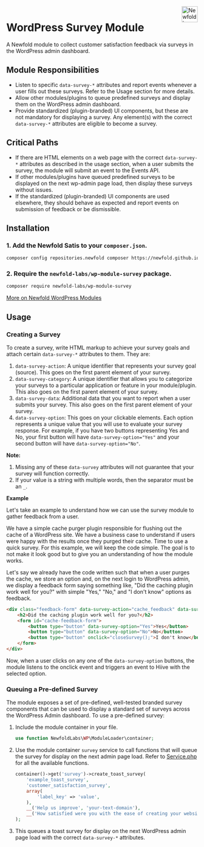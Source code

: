 <a href="https://newfold.com/" target="_blank">
    <img src="https://newfold.com/content/experience-fragments/newfold/site-header/master/_jcr_content/root/header/logo.coreimg.svg/1621395071423/newfold-digital.svg" alt="Newfold Logo" title="Newfold Digital" align="right" 
height="42" />
</a>

# WordPress Survey Module

A Newfold module to collect customer satisfaction feedback via surveys in the WordPress admin dashboard.

## Module Responsibilities
- Listen to specific `data-survey-*` attributes and report events whenever a user fills out these surveys. Refer to the Usage section for more details.
- Allow other modules/plugins to queue predefined surveys and display them on the WordPress admin dashboard.
- Provide standardized (plugin-branded) UI components, but these are not mandatory for displaying a survey. Any element(s) with the correct `data-survey-*` attributes are eligible to become a survey.

## Critical Paths
- If there are HTML elements on a web page with the correct `data-survey-*` attributes as described in the usage section, when a user submits the survey, the module will submit an event to the Events API.
- If other modules/plugins have queued predefined surveys to be displayed on the next wp-admin page load, then display these surveys without issues.
- If the standardized (plugin-branded) UI components are used elsewhere, they should behave as expected and report events on submission of feedback or be dismissible.


## Installation

### 1. Add the Newfold Satis to your `composer.json`.

 ```bash
 composer config repositories.newfold composer https://newfold.github.io/satis
 ```

### 2. Require the `newfold-labs/wp-module-survey` package.

 ```bash
 composer require newfold-labs/wp-module-survey
 ```
[More on Newfold WordPress Modules](https://github.com/newfold-labs/wp-module-loader)

## Usage

### Creating a Survey

To create a survey, write HTML markup to achieve your survey goals and attach certain `data-survey-*` attributes to them. They are:

1. `data-survey-action`: A unique identifier that represents your survey goal (source). This goes on the first parent element of your survey.
2. `data-survey-category`: A unique identifier that allows you to categorize your surveys to a particular application or feature in your module/plugin. This also goes on the first parent element of your survey.
3. `data-survey-data`: Additional data that you want to report when a user submits your survey. This also goes on the first parent element of your survey.
4. `data-survey-option`: This goes on your clickable elements. Each option represents a unique value that you will use to evaluate your survey response. For example, if you have two buttons representing Yes and No, your first button will have `data-survey-option="Yes"` and your second button will have `data-survey-option="No"`.

**Note:** 
1. Missing any of these `data-survey` attributes will not guarantee that your survey will function correctly.
2. If your value is a string with multiple words, then the separator must be an `_`.

**Example**

Let's take an example to understand how we can use the survey module to gather feedback from a user.

We have a simple cache purger plugin responsible for flushing out the cache of a WordPress site. We have a business case to understand if users were happy with the results once they purged their cache. Time to use a quick survey. For this example, we will keep the code simple. The goal is to not make it look good but to give you an understanding of how the module works.

Let's say we already have the code written such that when a user purges the cache, we store an option and, on the next login to WordPress admin, we display a feedback form saying something like, "Did the caching plugin work well for you?" with simple "Yes," "No," and "I don't know" options as feedback.

```html
<div class="feedback-form" data-survey-action="cache_feedback" data-survey-category="cache_purger_plugin" data-survey-data='{"page": "plugins.php"}'>
    <h2>Did the caching plugin work well for you?</h2>
    <form id="cache-feedback-form">
        <button type="button" data-survey-option="Yes">Yes</button>
        <button type="button" data-survey-option="No">No</button>
        <button type="button" onclick="closeSurvey();">I don't know</button>
    </form>
</div>
```

Now, when a user clicks on any one of the `data-survey-option` buttons, the module listens to the onclick event and triggers an event to Hiive with the selected option.

### Queuing a Pre-defined Survey

The module exposes a set of pre-defined, well-tested branded survey components that can be used to display a standard set of surveys across the WordPress Admin dashboard. To use a pre-defined survey:

1. Include the module container in your file.
    ```php
    use function NewfoldLabs\WP\ModuleLoader\container;
    ```

2. Use the module container `survey` service to call functions that will queue the survey for display on the next admin page load. Refer to [Service.php](https://github.com/newfold-labs/wp-module-survey/blob/main/includes/Service.php) for all the available functions.
    ```php
    container()->get('survey')->create_toast_survey(
        'example_toast_survey',
        'customer_satisfaction_survey',
        array(
            'label_key' => 'value',
        ),
        __('Help us improve', 'your-text-domain'),
        __('How satisfied were you with the ease of creating your website?', 'your-text-domain')
    );
    ```
3. This queues a toast survey for display on the next WordPress admin page load with the correct `data-survey-*` attributes.
